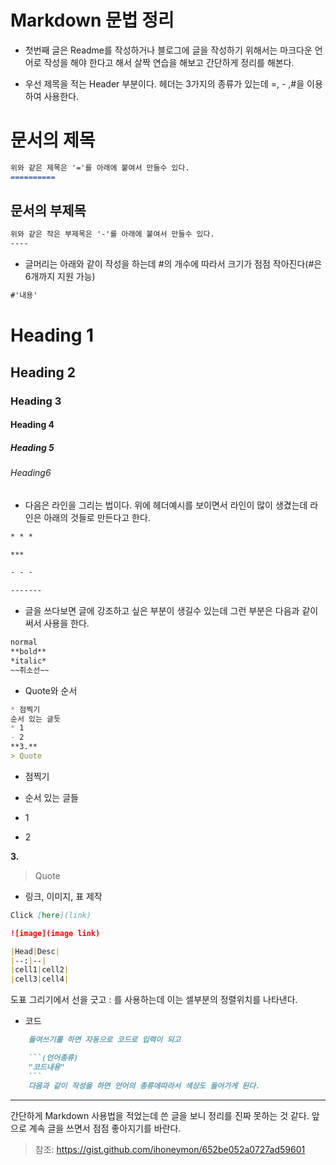# Markdown 문법 정리

* 첫번째 글은 Readme를 작성하거나 블로그에 글을 작성하기 위해서는 마크다운 언어로 작성을 해야 한다고 해서 살짝 연습을 해보고 간단하게 정리를 해본다.

* 우선 제목을 적는 Header 부분이다. 헤더는 3가지의 종류가 있는데 =, - ,#을 이용하여 사용한다.



문서의 제목
===
```md
위와 같은 제목은 '='를 아래에 붙여서 만들수 있다.
==========
```

문서의 부제목
---

```md
위와 같은 작은 부제목은 '-'를 아래에 붙여서 만들수 있다.
----
```
* 글머리는 아래와 같이 작성을 하는데 #의 개수에 따라서 크기가 점점 작아진다(#은 6개까지 지원 가능)

```md
#'내용'
```

# Heading 1
## Heading 2
### Heading 3
#### Heading 4
##### Heading 5
###### Heading6

* 다음은 라인을 그리는 법이다. 위에 헤더예시를 보이면서 라인이 많이 생겼는데 라인은 아래의 것들로 만든다고 한다.

```md
* * *

***

- - -

-------
```
* 글을 쓰다보면  글에 강조하고 싶은 부분이 생길수 있는데 그런 부분은 다음과 같이 써서 사용을 한다.
```md
normal
**bold** 
*italic*
~~취소선~~
```
* Quote와 순서
```md
* 점찍기
순서 있는 글듯
* 1 
- 2
**3.**
> Quote
```
* 점찍기

* 순서 있는 글들
* 1 
- 2

**3.**

> Quote
* 링크, 이미지, 표 제작
```md
Click [here](link)

![image](image link)

|Head|Desc|
|--:|--|
|cell1|cell2|
|cell3|cell4|
```

도표 그리기에서 선을 긋고 : 를 사용하는데 이는 셀부분의 정렬위치를 나타낸다.

* 코드
```md
    들여쓰기를 하면 자동으로 코드로 입력이 되고 

    ```(언어종류)
    "코드내용"
    ```
    다음과 같이 작성을 하면 언어의 종류에따라서 색상도 들어가게 된다.
```
---
간단하게 Markdown 사용법을 적었는데 쓴 글을 보니 정리를 진짜 못하는 것 같다.
앞으로 계속 글을 쓰면서 점점 좋아지기를 바란다.

> 참조: https://gist.github.com/ihoneymon/652be052a0727ad59601
